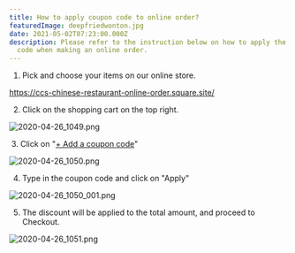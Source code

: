```yaml
---
title: How to apply coupon code to online order?
featuredImage: deepfriedwonton.jpg
date: 2021-05-02T07:23:00.000Z
description: Please refer to the instruction below on how to apply the coupon
  code when making an online order.
---
```

<!--StartFragment-->

1. Pick and choose your items on our online store.

[https://ccs-chinese-​restaurant-online-order.​square.site/](https://ccs-chinese-restaurant-online-order.square.site/) 

2. Click on the shopping cart on the top right.

![2020-04-26_1049.png](https://mail.google.com/mail/u/0?ui=2&ik=5f23e6f096&attid=0.1&permmsgid=msg-a:r-1523976636156290969&th=174c363d14239e2d&view=fimg&sz=s0-l75-ft&attbid=ANGjdJ9l1CnupSJVE3kdUaZSdlyXN_QNcdYRjrw07nx0GqyyclAo4Nw_B_whydPRs4mJ_fv7nyEQ1K37AhqWSHWhTe2FOJS8tRJ02U3NdiH7yDTBmMW1fE9GvRbUAUo&disp=emb&realattid=ii_k9hd1dot0)

 3. Click on "[+ Add a coupon code](<>)"

![2020-04-26_1050.png](https://mail.google.com/mail/u/0?ui=2&ik=5f23e6f096&attid=0.2&permmsgid=msg-a:r-1523976636156290969&th=174c363d14239e2d&view=fimg&sz=s0-l75-ft&attbid=ANGjdJ-hpIkEOyfY54pl6FqjlG65YMutUaeA-CAV57wtLjsMMpwZL0Xv33W2iYhu9ShWNfAEg4Q5u5mG5FEeuHwEdezJJ4PN82kKySh7D-gmI4UTdmjPs-8aR3vY89s&disp=emb&realattid=ii_k9hd29a31)

4. Type in the coupon code and click on "Apply"

![2020-04-26_1050_001.png](https://mail.google.com/mail/u/0?ui=2&ik=5f23e6f096&attid=0.3&permmsgid=msg-a:r-1523976636156290969&th=174c363d14239e2d&view=fimg&sz=s0-l75-ft&attbid=ANGjdJ-k5R61gWr8DYHNcqctovD9oTzUI-9fd4G9Cij7UqCNDkzZT1H0tDfUNKSdTshXg__rTU4HkHWuriwziElCIQrkkxkzfJcYogIUDm_Hz75NwJfGz1kXRBNwjdc&disp=emb&realattid=ii_k9hd3cws2)

5. The discount will be applied to the total amount, and proceed to Checkout.

![2020-04-26_1051.png](https://mail.google.com/mail/u/0?ui=2&ik=5f23e6f096&attid=0.4&permmsgid=msg-a:r-1523976636156290969&th=174c363d14239e2d&view=fimg&sz=s0-l75-ft&attbid=ANGjdJ-P9z9MU3wEaBMi7Z08uo1THLMdpRcp8brWqp-9GLNklSS5990AvCMLn9rQZ0ZfEmJHhW-sOZXjfROcZob2q81O_vck1CdcwpZZtafbvv8EoU006uifcUk8OSU&disp=emb&realattid=ii_k9hd526m3)

<!--EndFragment-->